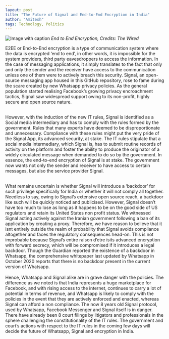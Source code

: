 ```yaml
---
layout: post
title: "The Future of Signal and End-to-End Encryption in India"
author: "Amitesh"
tags: Technology, Politics
---
```

![Image with caption](https://media.wired.com/photos/5fb82d95553098d62122bc55/16:9/w_2400,c_limit/google-encryption.jpg)
_End to End Encryption, Credits: The Wired_
<br>

E2EE or End-to-End encryption is a type of communication system where the data is encrypted ‘end to end’, in other words, it is impossible for the system providers, third party eavesdroppers to access the information. In the case of messaging applications, it simply translates to the fact that only and only the sender and the receiver have access to the communication unless one of them were to actively breach this security. Signal, an open-source messaging app housed in this GitHub repository, rose to fame during the scare created by new Whatsapp privacy policies. As the general population started realising Facebook’s growing privacy encroachment tactics, Signal saw widespread support owing to its non-profit, highly secure and open source nature. 
<br> 
<br>

However, with the induction of the new IT rules, Signal is identified as a Social media intermediary and has to comply with the rules formed by the government. Rules that many experts have deemed to be disproportionate and unnecessary. Compliance with these rules might put the very pride of the Signal App, its advanced security, at stake. The IT rules stipulate that a social media intermediary, which Signal is, has to submit routine records of activity on the platform and foster the ability to produce the originator of a widely circulated message when demanded to do so by the government. In essence, the end-to-end encryption of Signal is at stake. The government now wants not only the sender and receiver to have access to certain messages, but also the service provider Signal. 
<br> 
<br>

What remains uncertain is whether Signal will introduce a ‘backdoor’ for such privilege specifically for India or whether it will not comply all together. Needless to say, owing to Signal’s extensive open source reach, a backdoor like such will be quickly noticed and publicised. However, Signal doesn’t have too much to lose as long as it happens to be on the good side of US regulators and retain its United States non profit status. We witnessed Signal acting actively against the Iranian government following a ban of its application by creating a proxy. Therefore, we have reason to believe that it isnt entirely outside the realm of probability that Signal avoids compliance altogether and faces the regulatory consequences head-on. This is not improbable because Signal’s entire raison d’etre isits advanced encryption with forward secrecy, which will be compromised if it introduces a legal backdoor. Though the Guardian reported the existence of a backdoor in Whatsapp, the comprehensive whitepaper last updated by Whatsapp in October 2020 reports that there is no backdoor present in the current version of Whatsapp.
<br> 
<br>
Hence, Whatsapp and Signal alike are in grave danger with the policies. The difference as we noted is that India represents a huge marketplace for Facebook, and with rising access to the internet, continues to carry a lot of potential in terms of revenue, and Whatsapp is likely to comply with the policies in the event that they are actively enforced and enacted, whereas Signal can afford a non compliance. The now 8 years old Signal protocol, used by Whatsapp, Facebook Messenger and Signal itself is in danger. There have already been 8 court filings by litigators and professionals in the sphere challenging the constitutionality of the IT rules. The government and court’s actions with respect to the IT rules in the coming few days will decide the future of Whatsapp, Signal and encryption in India.
